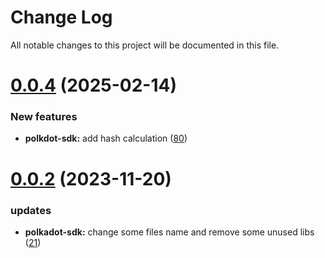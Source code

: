 
# Change Log

All notable changes to this project will be documented in this file.

# [0.0.4](https://github.com/okx/go-wallet-sdk) (2025-02-14)

### New features

- **polkdot-sdk:** add hash calculation ([80](https://github.com/okx/go-wallet-sdk/pull/80))

# [0.0.2](https://github.com/okx/go-wallet-sdk) (2023-11-20)

### updates

- **polkadot-sdk:** change some files name and remove some unused libs ([21](https://github.com/okx/go-wallet-sdk/pull/21))
